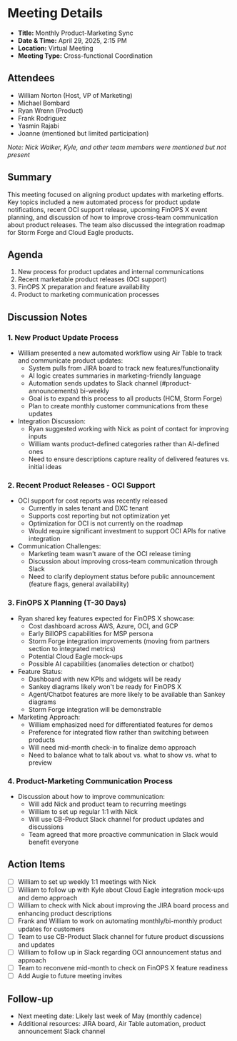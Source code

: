 # Meeting Details
- **Title:** Monthly Product-Marketing Sync
- **Date & Time:** April 29, 2025, 2:15 PM
- **Location:** Virtual Meeting
- **Meeting Type:** Cross-functional Coordination

## Attendees
- William Norton (Host, VP of Marketing)
- Michael Bombard
- Ryan Wrenn (Product)
- Frank Rodriguez
- Yasmin Rajabi
- Joanne (mentioned but limited participation)

_Note: Nick Walker, Kyle, and other team members were mentioned but not present_

## Summary
This meeting focused on aligning product updates with marketing efforts. Key topics included a new automated process for product update notifications, recent OCI support release, upcoming FinOPS X event planning, and discussion of how to improve cross-team communication about product releases. The team also discussed the integration roadmap for Storm Forge and Cloud Eagle products.

## Agenda
1. New process for product updates and internal communications
2. Recent marketable product releases (OCI support)
3. FinOPS X preparation and feature availability
4. Product to marketing communication processes

## Discussion Notes

### 1. New Product Update Process
- William presented a new automated workflow using Air Table to track and communicate product updates:
    - System pulls from JIRA board to track new features/functionality
    - AI logic creates summaries in marketing-friendly language
    - Automation sends updates to Slack channel (#product-announcements) bi-weekly
    - Goal is to expand this process to all products (HCM, Storm Forge)
    - Plan to create monthly customer communications from these updates
- Integration Discussion:
    - Ryan suggested working with Nick as point of contact for improving inputs
    - William wants product-defined categories rather than AI-defined ones
    - Need to ensure descriptions capture reality of delivered features vs. initial ideas

### 2. Recent Product Releases - OCI Support
- OCI support for cost reports was recently released
    - Currently in sales tenant and DXC tenant
    - Supports cost reporting but not optimization yet
    - Optimization for OCI is not currently on the roadmap
    - Would require significant investment to support OCI APIs for native integration
- Communication Challenges:
    - Marketing team wasn't aware of the OCI release timing
    - Discussion about improving cross-team communication through Slack
    - Need to clarify deployment status before public announcement (feature flags, general availability)

### 3. FinOPS X Planning (T-30 Days)
- Ryan shared key features expected for FinOPS X showcase:
    - Cost dashboard across AWS, Azure, OCI, and GCP
    - Early BillOPS capabilities for MSP persona
    - Storm Forge integration improvements (moving from partners section to integrated metrics)
    - Potential Cloud Eagle mock-ups
    - Possible AI capabilities (anomalies detection or chatbot)
- Feature Status:
    - Dashboard with new KPIs and widgets will be ready
    - Sankey diagrams likely won't be ready for FinOPS X
    - Agent/Chatbot features are more likely to be available than Sankey diagrams
    - Storm Forge integration will be demonstrable
- Marketing Approach:
    - William emphasized need for differentiated features for demos
    - Preference for integrated flow rather than switching between products
    - Will need mid-month check-in to finalize demo approach
    - Need to balance what to talk about vs. what to show vs. what to preview

### 4. Product-Marketing Communication Process
- Discussion about how to improve communication:
    - Will add Nick and product team to recurring meetings
    - William to set up regular 1:1 with Nick
    - Will use CB-Product Slack channel for product updates and discussions
    - Team agreed that more proactive communication in Slack would benefit everyone

## Action Items
- [ ] William to set up weekly 1:1 meetings with Nick
- [ ] William to follow up with Kyle about Cloud Eagle integration mock-ups and demo approach
- [ ] William to check with Nick about improving the JIRA board process and enhancing product descriptions
- [ ] Frank and William to work on automating monthly/bi-monthly product updates for customers
- [ ] Team to use CB-Product Slack channel for future product discussions and updates
- [ ] William to follow up in Slack regarding OCI announcement status and approach
- [ ] Team to reconvene mid-month to check on FinOPS X feature readiness
- [ ] Add Augie to future meeting invites

## Follow-up
- Next meeting date: Likely last week of May (monthly cadence)
- Additional resources: JIRA board, Air Table automation, product announcement Slack channel